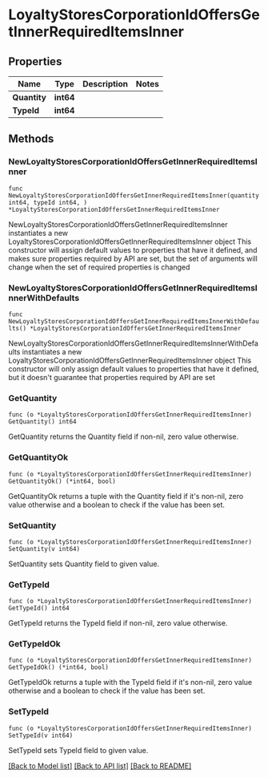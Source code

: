 # LoyaltyStoresCorporationIdOffersGetInnerRequiredItemsInner

## Properties

Name | Type | Description | Notes
------------ | ------------- | ------------- | -------------
**Quantity** | **int64** |  | 
**TypeId** | **int64** |  | 

## Methods

### NewLoyaltyStoresCorporationIdOffersGetInnerRequiredItemsInner

`func NewLoyaltyStoresCorporationIdOffersGetInnerRequiredItemsInner(quantity int64, typeId int64, ) *LoyaltyStoresCorporationIdOffersGetInnerRequiredItemsInner`

NewLoyaltyStoresCorporationIdOffersGetInnerRequiredItemsInner instantiates a new LoyaltyStoresCorporationIdOffersGetInnerRequiredItemsInner object
This constructor will assign default values to properties that have it defined,
and makes sure properties required by API are set, but the set of arguments
will change when the set of required properties is changed

### NewLoyaltyStoresCorporationIdOffersGetInnerRequiredItemsInnerWithDefaults

`func NewLoyaltyStoresCorporationIdOffersGetInnerRequiredItemsInnerWithDefaults() *LoyaltyStoresCorporationIdOffersGetInnerRequiredItemsInner`

NewLoyaltyStoresCorporationIdOffersGetInnerRequiredItemsInnerWithDefaults instantiates a new LoyaltyStoresCorporationIdOffersGetInnerRequiredItemsInner object
This constructor will only assign default values to properties that have it defined,
but it doesn't guarantee that properties required by API are set

### GetQuantity

`func (o *LoyaltyStoresCorporationIdOffersGetInnerRequiredItemsInner) GetQuantity() int64`

GetQuantity returns the Quantity field if non-nil, zero value otherwise.

### GetQuantityOk

`func (o *LoyaltyStoresCorporationIdOffersGetInnerRequiredItemsInner) GetQuantityOk() (*int64, bool)`

GetQuantityOk returns a tuple with the Quantity field if it's non-nil, zero value otherwise
and a boolean to check if the value has been set.

### SetQuantity

`func (o *LoyaltyStoresCorporationIdOffersGetInnerRequiredItemsInner) SetQuantity(v int64)`

SetQuantity sets Quantity field to given value.


### GetTypeId

`func (o *LoyaltyStoresCorporationIdOffersGetInnerRequiredItemsInner) GetTypeId() int64`

GetTypeId returns the TypeId field if non-nil, zero value otherwise.

### GetTypeIdOk

`func (o *LoyaltyStoresCorporationIdOffersGetInnerRequiredItemsInner) GetTypeIdOk() (*int64, bool)`

GetTypeIdOk returns a tuple with the TypeId field if it's non-nil, zero value otherwise
and a boolean to check if the value has been set.

### SetTypeId

`func (o *LoyaltyStoresCorporationIdOffersGetInnerRequiredItemsInner) SetTypeId(v int64)`

SetTypeId sets TypeId field to given value.



[[Back to Model list]](../README.md#documentation-for-models) [[Back to API list]](../README.md#documentation-for-api-endpoints) [[Back to README]](../README.md)


